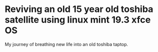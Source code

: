 # Reviving an old 15 year old toshiba satellite using linux mint 19.3 xfce OS
My journey of breathing new life into an old toshiba taptop.
